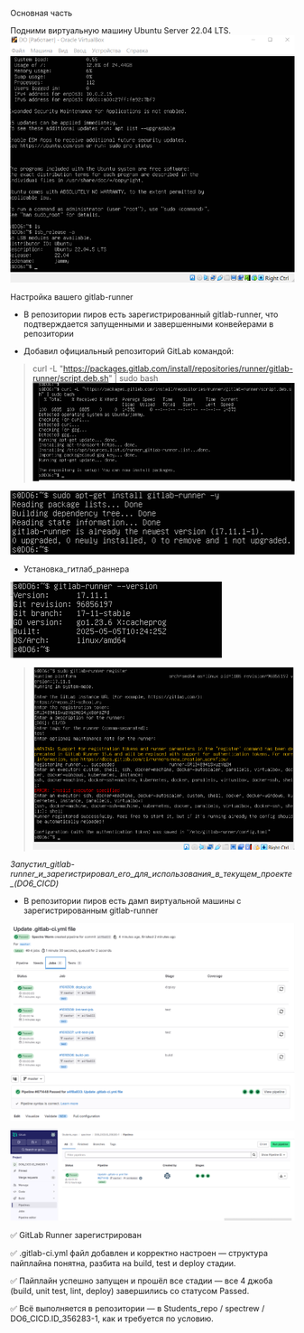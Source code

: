
Основная часть

Подними виртуальную машину Ubuntu Server 22.04 LTS.
![alt text](IMG/UP_UBUNTU.png)

Настройка вашего gitlab-runner

- В репозитории пиров есть зарегистрированный gitlab-runner, что подтверждается запущенными и завершенными конвейерами в репозитории

- Добавил официальный репозиторий GitLab командой:
 > curl -L "https://packages.gitlab.com/install/repositories/runner/gitlab-runner/script.deb.sh" | sudo bash
![alt text](IMG/Добавил_официальный_репозиторий_GitLab.png)



![alt text](IMG/Установка_гитлаб_раннера.png)
- Установка_гитлаб_раннера


![alt text](IMG/Проверка_версии_гитлаб_раннера.png)







> ![alt text](IMG/Запустил_gitlab-runner_и_зарегистрировал_его_для_использования_в_текущем_проекте_(DO6_CICD).png)

*Запустил_gitlab-runner_и_зарегистрировал_его_для_использования_в_текущем_проекте_(DO6_CICD)*




- В репозитории пиров есть дамп виртуальной машины с зарегистрированным gitlab-runner

![alt text](IMG/jobs.png)
![alt text](IMG/pipline.png)




![alt text](IMG/pipeline_1.png)



✅ GitLab Runner зарегистрирован

✅ .gitlab-ci.yml файл добавлен и корректно настроен — структура пайплайна понятна, разбита на build, test и deploy стадии.

✅ Пайплайн успешно запущен и прошёл все стадии — все 4 джоба (build, unit test, lint, deploy) завершились со статусом Passed.

✅ Всё выполняется в репозитории  —  в Students_repo / spectrew / DO6_CICD.ID_356283-1, как и требуется по условию.